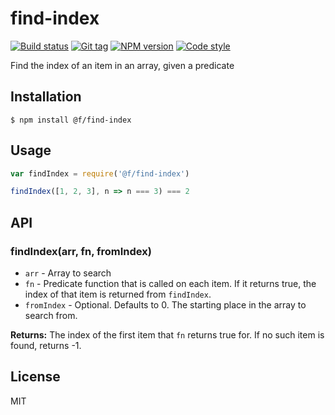 
# find-index

[![Build status][travis-image]][travis-url]
[![Git tag][git-image]][git-url]
[![NPM version][npm-image]][npm-url]
[![Code style][standard-image]][standard-url]

Find the index of an item in an array, given a predicate

## Installation

    $ npm install @f/find-index

## Usage

```js
var findIndex = require('@f/find-index')

findIndex([1, 2, 3], n => n === 3) === 2
```

## API

### findIndex(arr, fn, fromIndex)

- `arr` - Array to search
- `fn` - Predicate function that is called on each item. If it returns true, the index of that item is returned from `findIndex`.
- `fromIndex` - Optional. Defaults to 0. The starting place in the array to search from.

**Returns:** The index of the first item that `fn` returns true for. If no such item is found, returns -1.

## License

MIT

[travis-image]: https://img.shields.io/travis/micro-js/find-index.svg?style=flat-square
[travis-url]: https://travis-ci.org/micro-js/find-index
[git-image]: https://img.shields.io/github/tag/micro-js/find-index.svg?style=flat-square
[git-url]: https://github.com/micro-js/find-index
[standard-image]: https://img.shields.io/badge/code%20style-standard-brightgreen.svg?style=flat-square
[standard-url]: https://github.com/feross/standard
[npm-image]: https://img.shields.io/npm/v/@f/find-index.svg?style=flat-square
[npm-url]: https://npmjs.org/package/@f/find-index
